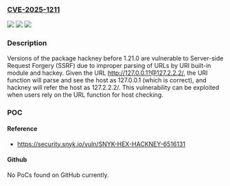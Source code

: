 ### [CVE-2025-1211](https://cve.mitre.org/cgi-bin/cvename.cgi?name=CVE-2025-1211)
![](https://img.shields.io/static/v1?label=Product&message=hackney&color=blue)
![](https://img.shields.io/static/v1?label=Version&message=0%3C%201.21.0%20&color=brighgreen)
![](https://img.shields.io/static/v1?label=Vulnerability&message=Server-side%20Request%20Forgery%20(SSRF)&color=brighgreen)

### Description

Versions of the package hackney before 1.21.0 are vulnerable to Server-side Request Forgery (SSRF) due to improper parsing of URLs by URI built-in module and hackey. Given the URL http://127.0.0.1?@127.2.2.2/, the URI function will parse and see the host as 127.0.0.1 (which is correct), and hackney will refer the host as 127.2.2.2/. This vulnerability can be exploited when users rely on the URL function for host checking.

### POC

#### Reference
- https://security.snyk.io/vuln/SNYK-HEX-HACKNEY-6516131

#### Github
No PoCs found on GitHub currently.

